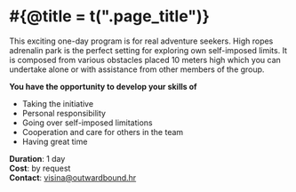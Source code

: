 # #{@title = t(".page_title")}

This exciting one-day program is for real adventure seekers. High ropes adrenalin park is the perfect setting for exploring own self-imposed limits. It is composed from various obstacles placed 10 meters high which you can undertake alone or with assistance from other members of the group.

**You have the opportunity to develop your skills of**

-	Taking the initiative
-	Personal responsibility
-	Going over self-imposed limitations
-	Cooperation and care for others in the team
-	Having great time

**Duration**: 1 day<br>
**Cost**: by request<br>
**Contact**: <visina@outwardbound.hr>
